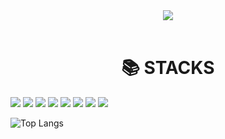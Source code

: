 <header><img src="https://capsule-render.vercel.app/api?type=venom&height=200&color=gradient&text=Jaybe's%20Profile&textBg=false&fontColor=000&reversal=false&rotate=-5&stroke=fff&strokeWidth=1"></header>
<div align=center><h1>📚 STACKS</h1></div>
<img src="https://img.shields.io/badge/Amazon AWS-232F3E?style=for-the-badge&logo=amazonwebservices&logoColor=white"> 
<img src="https://img.shields.io/badge/Linux-FCC624?style=flat-square&logo=linux&logoColor=black"/>
<img src="https://img.shields.io/badge/PHP-777BB4?style=flat-square&logo=php&logoColor=white"/>
<img src="https://img.shields.io/badge/MySQL-4479A1?style=flat-square&logo=MySQL&logoColor=white"/>
<img src="https://img.shields.io/badge/HTML5-E34F26?style=flat-square&logo=html5&logoColor=white"/>
<img src="https://img.shields.io/badge/CSS3-1572B6?style=flat-square&logo=css3&logoColor=white"/>
<img src="https://img.shields.io/badge/JavaScript-F7DF1E?style=flat-square&logo=javascript&logoColor=black"/>
<img src="https://img.shields.io/badge/Git-F05032?style=flat-square&logo=git&logoColor=white"/>



![Top Langs](https://github-readme-stats.vercel.app/api/top-langs/?username=IJBae)

<!--
**IJBae/IJBae** is a ✨ _special_ ✨ repository because its `README.md` (this file) appears on your GitHub profile.

Here are some ideas to get you started:

- 🔭 I’m currently working on ...
- 🌱 I’m currently learning ...
- 👯 I’m looking to collaborate on ...
- 🤔 I’m looking for help with ...
- 💬 Ask me about ...
- 📫 How to reach me: ...
- 😄 Pronouns: ...
- ⚡ Fun fact: ...
-->
